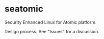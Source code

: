 # seatomic
Security Enhanced Linux for Atomic platform.

Design process. See "Issues" for a discussion.

